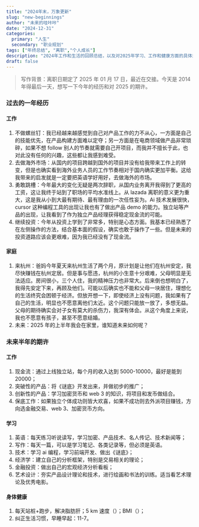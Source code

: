 ```yaml
---
title: "2024年末，万象更新"
slug: "new-beginnings"
author: "未来的哇咔咔"
date: "2024-12-31"
categories:
  primary: "人生"
  secondary: "职业规划"
tags: ["年终总结", "离职","个人成长"]
description: "2024年工作和生活的回顾总结，以及对2025年学习、工作和健康方面的具体规划。"
draft: false
---
```


>写作背景：离职日期定了 2025 年 01 月 17 日，最近在交接。今天是 2014 年得最后一天，想写一下今年的经历和对 2025 的期许。
>
### 过去的一年经历

#### 工作

1.  不做螺丝钉：我已经越来越感觉到自己对产品工作的力不从心，一方面是自己的技能优先，在产品构建方面难以定夺；另一方面是在电商领域做产品非常琐碎，如果不想 follow 别人的节奏就需要自己开项目，而我并不擅长于此，也对此没有任何的兴趣，这些都让我感到难受。
2. 去做海外市场：从国内的项目跨越到国外的项目并没有给我带来工作上的转变，但是也确实看到海外业务人员的工作节奏相对于国内确实更加平衡。这给我带来的启发就是一定要把英语学好用好，去做海外的市场。
3. 勇敢跳槽：今年最大的变化无疑是两次辞职，从国内业务离开我得到了更高的工资，这让我终于站到了职场的平均水准线上。从 lazada 离职的意义更为重大，这是我从小到大最有期待、最有理由的一次任性妄为。Ai 技术发展很快，cursor 这种编程工具的出现让我也有了做出产品 demo 的能力。独立站等产品的出现，让我看到了作为独立产品经理获得稳定现金流的可能。
4. 继续投资：今年从投资上学到了非常多，特别是心态方面。我基本已经熟悉了在左侧操作的方法，结合基本面的假设，确实也敢于操作了一些。但是未来的投资道路应该会更艰难，因为我已经没有了现金流。
#### 家庭
1. 来杭州：爸妈今年夏天来杭州生活了两个月，原计划是让他们在杭州安定，我尽快赚钱在杭州定居。但是事与愿违，杭州的小生意十分艰难，父母明显是无法适应。房间很小，三个人住，我的精神压力也非常大。后来倒也想明白了，我得先安定下来，再顾及他们。可能以后确实也不能和父母一块居住，理想化的生活终究会困顿于经济。但放开想一下，即使经济上没有问题，我如果有了自己的生活，明显也不愿意离他们太近。这个问题只能放一放了，多想无益。父母的期待确实会对子女有莫大的杀伤力，我深有体会。从这个角度上来说，我也不愿意有孩子，甚至不愿意结婚。
2. 未来：2025 年的上半年我会在家里，谁知道未来如何呢？

### 未来半年的期许
#### 工作
1. 现金流：通过上线独立站，每个月的收入达到 5000-10000，最好是能到 20000；
2. 突破性的产品：将《谜底》开发出来，并做初步的推广；
3. 创新性的产品：学习加密货币和 web 3 的知识，将项目和发币做结合。
4. 保底工作：如果独立个体成功则皆大欢喜，如果不成功则去外派项目赚钱，方向选金融交易、web 3、加密货币方向。
#### 学习
1. 英语：每天练习听说读写，学习加密、产品技术、名人传记、技术新闻等；
2. 写作：每天一篇，可以是学习笔记、各类记录等，但必须是英语。
3. 技术：学习 ai 编程，学习前端开发、做出《谜底》；
4. 经济学：建立自己的分析框架，特别是交易相关的理论；
5. 金融投资：做出自己的宏观经济分析看板；
6. 艺术设计：夯实产品设计理论和技术，进行绘画和书法的训练。适当看艺术理论及优秀电影。
#### 身体健康
1. 每天站桩+跑步，解决脂肪肝；5 km 速度（）；BMI（）；
2. 纠正生活习惯，早睡早起：11-7。


